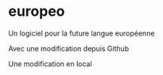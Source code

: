 europeo
=======
Un logiciel pour la future langue européenne

Avec une modification depuis Github

Une modification en local